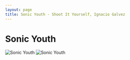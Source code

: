 ```yaml
---
layout: page
title: Sonic Youth - Shoot It Yourself, Ignacio Galvez
---
```


# Sonic Youth

![Sonic Youth](http://assets.farmhouse.co/publishing/1-shoot-it-yourself/images/sonic-youth-1.jpg)
![Sonic Youth](http://assets.farmhouse.co/publishing/1-shoot-it-yourself/images/sonic-youth-2.jpg)
